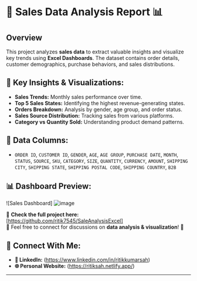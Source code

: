 # 🛒 Sales Data Analysis Report 📊

## Overview
This project analyzes **sales data** to extract valuable insights and visualize key trends using **Excel Dashboards**. The dataset contains order details, customer demographics, purchase behaviors, and sales distributions.

## 🔹 Key Insights & Visualizations:
- **Sales Trends:** Monthly sales performance over time.
- **Top 5 Sales States:** Identifying the highest revenue-generating states.
- **Orders Breakdown:** Analysis by gender, age group, and order status.
- **Sales Source Distribution:** Tracking sales from various platforms.
- **Category vs Quantity Sold:** Understanding product demand patterns.

## 📂 Data Columns:
- `ORDER ID`, `CUSTOMER ID`, `GENDER`, `AGE`, `AGE GROUP`, `PURCHASE DATE`, `MONTH`, `STATUS`, `SOURCE`, `SKU`, `CATEGORY`, `SIZE`, `QUANTITY`, `CURRENCY`, `AMOUNT`, `SHIPPING CITY`, `SHIPPING STATE`, `SHIPPING POSTAL CODE`, `SHIPPING COUNTRY`, `B2B`

## 📊 Dashboard Preview:
![Sales Dashboard] ![image](https://github.com/user-attachments/assets/bc08d0e3-b1ce-4f57-98ae-d5c2caf6886c)



🔗 **Check the full project here:** [https://github.com/ritik7545/SaleAnalysisExcel]  
📩 Feel free to connect for discussions on **data analysis & visualization**! 🚀  

## 🔗 Connect With Me:
- **📌 LinkedIn:** (https://www.linkedin.com/in/ritikkumarsah)  
- **🌐 Personal Website:** (https://ritiksah.netlify.app/)  

---
